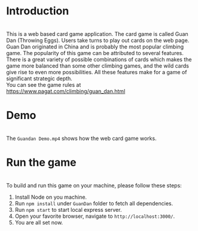 # Introduction
</br>This is a web based card game application. The card game is called Guan Dan (Throwing Eggs). Users take turns to play out cards on the web page.
</br>Guan Dan originated in China and is probably the most popular climbing game. The popularity of this game can be attributed to several features. There is a great variety of possible combinations of cards which makes the game more balanced than some other climbing games, and the wild cards give rise to even more possibilities. All these features make for a game of significant strategic depth.
</br>You can see the game rules at https://www.pagat.com/climbing/guan_dan.html
# Demo
</br>The `Guandan Demo.mp4` shows how the web card game works.
# Run the game
</br>To build and run this game on your machine, please follow these steps:
1. Install Node on you machine.
2. Run `npm install` under `GuanDan` folder to fetch all dependencies.
3. Run `npm start` to start local express server.
4. Open your favorite browser, navigate to `http://localhost:3000/`.
5. You are all set now.
